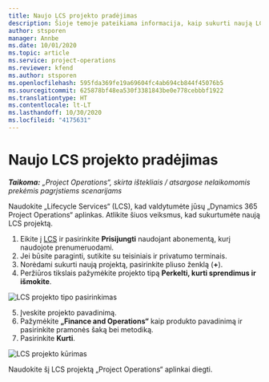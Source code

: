 ```yaml
---
title: Naujo LCS projekto pradėjimas
description: Šioje temoje pateikiama informacija, kaip sukurti naują LCS projektą jūsų „Project Operations“ aplinkai.
author: stsporen
manager: Annbe
ms.date: 10/01/2020
ms.topic: article
ms.service: project-operations
ms.reviewer: kfend
ms.author: stsporen
ms.openlocfilehash: 595fda369fe19a69604fc4ab694cb844f45076b5
ms.sourcegitcommit: 625878bf48ea530f3381843be0e778cebbbf1922
ms.translationtype: HT
ms.contentlocale: lt-LT
ms.lasthandoff: 10/30/2020
ms.locfileid: "4175631"
---
```

# <a name="start-a-new-lcs-project"></a>Naujo LCS projekto pradėjimas

_**Taikoma:** „Project Operations“, skirta ištekliais / atsargose nelaikomomis prekėmis pagrįstiems scenarijams_

Naudokite „Lifecycle Services“ (LCS), kad valdytumėte jūsų „Dynamics 365 Project Operations“ aplinkas. Atlikite šiuos veiksmus, kad sukurtumėte naują LCS projektą.

1. Eikite į [LCS](https://lcs.dynamics.com/Logon/Index) ir pasirinkite **Prisijungti** naudojant abonementą, kurį naudojote prenumeruodami.
2. Jei būsite paraginti, sutikite su teisiniais ir privatumo terminais.
3. Norėdami sukurti naują projektą, pasirinkite pliuso ženklą (**+**).
4. Peržiūros tikslais pažymėkite projekto tipą **Perkelti, kurti sprendimus ir išmokite**.

  ![LCS projekto tipo pasirinkimas](./media/create-lcs-1.png)

5. Įveskite projekto pavadinimą. 
6. Pažymėkite **„Finance and Operations“** kaip produkto pavadinimą ir pasirinkite pramonės šaką bei metodiką. 
7. Pasirinkite **Kurti**.

![LCS projekto kūrimas](./media/create-lcs-2.png)

Naudokite šį LCS projektą „Project Operations“ aplinkai diegti.

